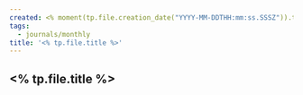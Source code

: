 ```yaml
---
created: <% moment(tp.file.creation_date("YYYY-MM-DDTHH:mm:ss.SSSZ")).toISOString() %>
tags:
  - journals/monthly
title: '<% tp.file.title %>'
---
```


## <% tp.file.title %>
